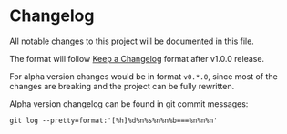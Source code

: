 # Changelog

All notable changes to this project will be documented in this file.

The format will follow [Keep a Changelog](https://keepachangelog.com/en/1.1.0/) format after v1.0.0 release.

For alpha version changes would be in format `v0.*.0`, since most of the changes are breaking and the project can be fully rewritten.

Alpha version changelog can be found in git commit messages:
```shell
git log --pretty=format:'[%h]%d%n%s%n%n%b===%n%n%n'
```